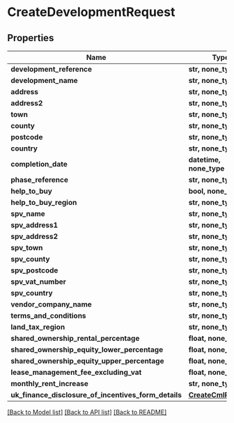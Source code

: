 # CreateDevelopmentRequest


## Properties
Name | Type | Description | Notes
------------ | ------------- | ------------- | -------------
**development_reference** | **str, none_type** |  | [optional] 
**development_name** | **str, none_type** |  | [optional] 
**address** | **str, none_type** |  | [optional] 
**address2** | **str, none_type** |  | [optional] 
**town** | **str, none_type** |  | [optional] 
**county** | **str, none_type** |  | [optional] 
**postcode** | **str, none_type** |  | [optional] 
**country** | **str, none_type** |  | [optional] 
**completion_date** | **datetime, none_type** |  | [optional] 
**phase_reference** | **str, none_type** |  | [optional] 
**help_to_buy** | **bool, none_type** |  | [optional] 
**help_to_buy_region** | **str, none_type** |  | [optional] 
**spv_name** | **str, none_type** |  | [optional] 
**spv_address1** | **str, none_type** |  | [optional] 
**spv_address2** | **str, none_type** |  | [optional] 
**spv_town** | **str, none_type** |  | [optional] 
**spv_county** | **str, none_type** |  | [optional] 
**spv_postcode** | **str, none_type** |  | [optional] 
**spv_vat_number** | **str, none_type** |  | [optional] 
**spv_country** | **str, none_type** |  | [optional] 
**vendor_company_name** | **str, none_type** |  | [optional] 
**terms_and_conditions** | **str, none_type** |  | [optional] 
**land_tax_region** | **str, none_type** |  | [optional] 
**shared_ownership_rental_percentage** | **float, none_type** |  | [optional] 
**shared_ownership_equity_lower_percentage** | **float, none_type** |  | [optional] 
**shared_ownership_equity_upper_percentage** | **float, none_type** |  | [optional] 
**lease_management_fee_excluding_vat** | **float, none_type** |  | [optional] 
**monthly_rent_increase** | **str, none_type** |  | [optional] 
**uk_finance_disclosure_of_incentives_form_details** | [**CreateCmlRequest**](CreateCmlRequest.md) |  | [optional] 

[[Back to Model list]](../README.md#documentation-for-models) [[Back to API list]](../README.md#documentation-for-api-endpoints) [[Back to README]](../README.md)


